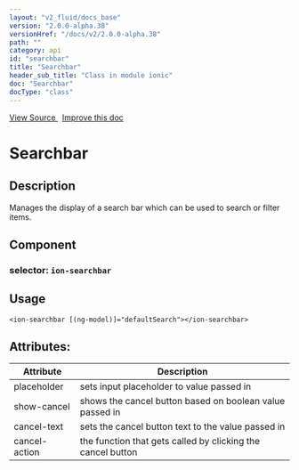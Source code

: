 ```yaml
---
layout: "v2_fluid/docs_base"
version: "2.0.0-alpha.38"
versionHref: "/docs/v2/2.0.0-alpha.38"
path: ""
category: api
id: "searchbar"
title: "Searchbar"
header_sub_title: "Class in module ionic"
doc: "Searchbar"
docType: "class"
---
```





<div class="improve-docs">
  <a href='http://github.com/driftyco/ionic2/tree/master/ionic/components/searchbar/searchbar.ts#L5'>
    View Source
  </a>
  &nbsp;
  <a href='http://github.com/driftyco/ionic2/edit/master/ionic/components/searchbar/searchbar.ts#L5'>
    Improve this doc
  </a>

  <!-- TODO(drewrygh, perrygovier): render this block in the correct location, markup identical to component docs -->

</div>




<h1 class="api-title">


Searchbar






</h1>






<h2>Description</h2>

<p>Manages the display of a search bar which can be used to search or filter items.</p>


<h2>Component</h2>
<h3>selector: <code>ion-searchbar</code></h3>
<h2>Usage</h2>


<pre><code class="lang-html">&lt;ion-searchbar [(ng-model)]=&quot;defaultSearch&quot;&gt;&lt;/ion-searchbar&gt;
</code></pre>






<h2>Attributes:</h2>
<table class="table" style="margin:0;">
<thead>
<tr>
<th>Attribute</th>













<th>Description</th>
</tr>
</thead>
<tbody>

<tr>
<td>
placeholder
</td>



<td>
sets input placeholder to value passed in
</td>
</tr>

<tr>
<td>
show-cancel
</td>



<td>
shows the cancel button based on boolean value passed in
</td>
</tr>

<tr>
<td>
cancel-text
</td>



<td>
sets the cancel button text to the value passed in
</td>
</tr>

<tr>
<td>
cancel-action
</td>



<td>
the function that gets called by clicking the cancel button


</td>
</tr>

</tbody>
</table>
<!-- end content block -->


<!-- end body block -->


